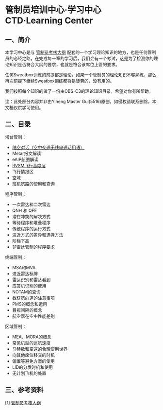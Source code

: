 # 管制员培训中心·学习中心 CTD·Learning Center

## 一、简介

本学习中心是与 [管制员考核大纲](../OPDOC-CTD-202501-R3-SC.md) 配套的一个学习理论知识的地方，也是任何管制员的必经之路，在完成每一章的学习后，我们会有一个考试，这是为了检测你的理论知识是否符合大纲的要求，也就是符合该席位上管的要求。

任何Sweatbox训练的前提都是理论，如果一个管制员的理论知识不够熟练，那么再次前提下继续Sweatbox训练都将是徒劳的，没有用的。

我们按照每个知识的做了一份由OBS-C3的理论知识目录，希望对你有所帮助。

注：此处部分内容并非由Yiheng Master Gui(5516)原创，如侵权请联系删除，本文档仅供学习使用。



## 二、目录

塔台管制：

- [陆空对话（空中交通无线电通话用语）](Radiotelephony_Communications_for_Air_Traffic_Services.md)
- Metar报文解读
- eAIP航图解读
- [RVSM飞行高度层](RVSM_flight_level.md)
- 飞行情报区
- 空域
- 班机航路的使用和查询



程序管制：

- 一次雷达和二次雷达
- QNH 和 QFE
- 潜在冲突的解决方式
- 等待程序和堆叠程序
- 传统程序的运行方式
- 进近方式的差异和选择方法
- 阶梯下高
- 非雷达管制的程序要求



终端管制：

- MSA和MVA
- 进近雷达标牌
- 雷达识别和雷达看到
- 应答机识别的使用
- NOTAM的查询
- 截获航向道的注意事项
- PMS的概念和运用
- 目视间隔的概念
- 航空器在空中性能差别



区域管制：

- MEA、MORA的概念
- 常见机型的巡航速度
- 马赫数和空速的合理使用世界
- 向其他席位移交的时机
- 偏置等避免方案的使用
- LID的分发时机和使用
- 无计划飞机的处置



## 三、参考资料

[1] [管制员考核大纲](../OPDOC-CTD-202501-R3-SC.md)